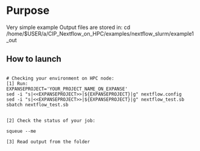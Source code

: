 # Purpose

Very simple example
Output files are stored in:  cd /home/$USER/a/CIP_Nextflow_on_HPC/examples/nextflow_slurm/example1_out


## How to launch 

```

# Checking your environment on HPC node:
[1] Run:
EXPANSEPROJECT='YOUR_PROJECT_NAME_ON_EXPANSE'
sed -i "s|<<EXPANSEPROJECT>>|${EXPANSEPROJECT}|g" nextflow.config 
sed -i "s|<<EXPANSEPROJECT>>|${EXPANSEPROJECT}|g" nextflow_test.sb 
sbatch nextflow_test.sb 


[2] Check the status of your job:

squeue --me

[3] Read output from the folder


```
